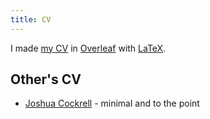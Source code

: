 ```yaml
---
title: CV
---
```


I made [my CV](https://horia.delicoti.com/files/Horia_Delicoti_CV.pdf) in [Overleaf](https://www.overleaf.com/project) with [LaTeX](https://www.latex-project.org/).

## Other's CV

- [Joshua Cockrell](https://joshcockrell.com/joshua_cockrell_resume.pdf) - minimal and to the point
